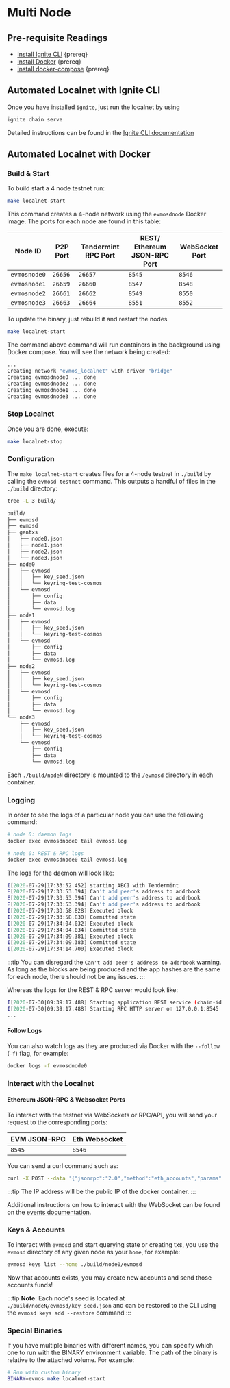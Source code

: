 # Multi Node

## Pre-requisite Readings

- [Install Ignite CLI](https://docs.ignite.com/guide/install.html)  {prereq}
- [Install Docker](https://docs.docker.com/engine/installation/)  {prereq}
- [Install docker-compose](https://docs.docker.com/compose/install/)  {prereq}

## Automated Localnet with Ignite CLI

Once you have installed `ignite`, just run the localnet by using

```bash
ignite chain serve 
```

Detailed instructions can be found in the [Ignite CLI documentation](https://docs.ignite.com/kb/serve.html)

## Automated Localnet with Docker

### Build & Start

To build start a 4 node testnet run:

```bash
make localnet-start
```

This command creates a 4-node network using the `evmosdnode` Docker image.
The ports for each node are found in this table:

| Node ID          | P2P Port | Tendermint RPC Port | REST/ Ethereum JSON-RPC Port | WebSocket Port |
|------------------|----------|---------------------|------------------------------|----------------|
| `evmosnode0` | `26656`  | `26657`             | `8545`                       | `8546`         |
| `evmosnode1` | `26659`  | `26660`             | `8547`                       | `8548`         |
| `evmosnode2` | `26661`  | `26662`             | `8549`                       | `8550`         |
| `evmosnode3` | `26663`  | `26664`             | `8551`                       | `8552`         |

To update the binary, just rebuild it and restart the nodes

```bash
make localnet-start
```

The command above  command will run containers in the background using Docker compose. You will see the network being created:

```bash
...
Creating network "evmos_localnet" with driver "bridge"
Creating evmosdnode0 ... done
Creating evmosdnode2 ... done
Creating evmosdnode1 ... done
Creating evmosdnode3 ... done
```

### Stop Localnet

Once you are done, execute:

```bash
make localnet-stop
```

### Configuration

The `make localnet-start` creates files for a 4-node testnet in `./build` by
calling the `evmosd testnet` command. This outputs a handful of files in the
`./build` directory:

```bash
tree -L 3 build/

build/
├── evmosd
├── evmosd
├── gentxs
│   ├── node0.json
│   ├── node1.json
│   ├── node2.json
│   └── node3.json
├── node0
│   ├── evmosd
│   │   ├── key_seed.json
│   │   └── keyring-test-cosmos
│   └── evmosd
│       ├── config
│       ├── data
│       └── evmosd.log
├── node1
│   ├── evmosd
│   │   ├── key_seed.json
│   │   └── keyring-test-cosmos
│   └── evmosd
│       ├── config
│       ├── data
│       └── evmosd.log
├── node2
│   ├── evmosd
│   │   ├── key_seed.json
│   │   └── keyring-test-cosmos
│   └── evmosd
│       ├── config
│       ├── data
│       └── evmosd.log
└── node3
    ├── evmosd
    │   ├── key_seed.json
    │   └── keyring-test-cosmos
    └── evmosd
        ├── config
        ├── data
        └── evmosd.log
```

Each `./build/nodeN` directory is mounted to the `/evmosd` directory in each container.

### Logging

In order to see the logs of a particular node you can use the following command:

```bash
# node 0: daemon logs
docker exec evmosdnode0 tail evmosd.log

# node 0: REST & RPC logs
docker exec evmosdnode0 tail evmosd.log
```

The logs for the daemon will look like:

```bash
I[2020-07-29|17:33:52.452] starting ABCI with Tendermint                module=main
E[2020-07-29|17:33:53.394] Can't add peer's address to addrbook         module=p2p err="Cannot add non-routable address 272a247b837653cf068d39efd4c407ffbd9a0e6f@192.168.10.5:26656"
E[2020-07-29|17:33:53.394] Can't add peer's address to addrbook         module=p2p err="Cannot add non-routable address 3e05d3637b7ebf4fc0948bbef01b54d670aa810a@192.168.10.4:26656"
E[2020-07-29|17:33:53.394] Can't add peer's address to addrbook         module=p2p err="Cannot add non-routable address 689f8606ede0b26ad5b79ae244c14cc67ab4efe7@192.168.10.3:26656"
I[2020-07-29|17:33:58.828] Executed block                               module=state height=88 validTxs=0 invalidTxs=0
I[2020-07-29|17:33:58.830] Committed state                              module=state height=88 txs=0 appHash=90CC5FA53CF8B5EC49653A14DA20888AD81C92FCF646F04D501453FD89FCC791
I[2020-07-29|17:34:04.032] Executed block                               module=state height=89 validTxs=0 invalidTxs=0
I[2020-07-29|17:34:04.034] Committed state                              module=state height=89 txs=0 appHash=0B54C4DB1A0DACB1EEDCD662B221C048C826D309FD2A2F31FF26BAE8D2D7D8D7
I[2020-07-29|17:34:09.381] Executed block                               module=state height=90 validTxs=0 invalidTxs=0
I[2020-07-29|17:34:09.383] Committed state                              module=state height=90 txs=0 appHash=75FD1EE834F0669D5E717C812F36B21D5F20B3CCBB45E8B8D415CB9C4513DE51
I[2020-07-29|17:34:14.700] Executed block                               module=state height=91 validTxs=0 invalidTxs=0
```

:::tip
You can disregard the `Can't add peer's address to addrbook` warning. As long as the blocks are
being produced and the app hashes are the same for each node, there should not be any issues.
:::

Whereas the logs for the REST & RPC server would look like:

```bash
I[2020-07-30|09:39:17.488] Starting application REST service (chain-id: "7305661614933169792")... module=rest-server
I[2020-07-30|09:39:17.488] Starting RPC HTTP server on 127.0.0.1:8545   module=rest-server
...
```

#### Follow Logs

You can also watch logs as they are produced via Docker with the `--follow` (`-f`) flag, for
example:

```bash
docker logs -f evmosdnode0
```

### Interact with the Localnet

#### Ethereum JSON-RPC & Websocket Ports

To interact with the testnet via WebSockets or RPC/API, you will send your request to the corresponding ports:

| EVM JSON-RPC | Eth Websocket |
|--------------|---------------|
| `8545`       | `8546`        |

You can send a curl command such as:

```bash
curl -X POST --data '{"jsonrpc":"2.0","method":"eth_accounts","params":[],"id":1}' -H "Content-Type: application/json" 192.162.10.1:8545
```

:::tip
The IP address will be the public IP of the docker container.
:::

Additional instructions on how to interact with the WebSocket can be found on the [events documentation](./../json-rpc/events.md#ethereum-websocket).

### Keys & Accounts

To interact with `evmosd` and start querying state or creating txs, you use the
`evmosd` directory of any given node as your `home`, for example:

```bash
evmosd keys list --home ./build/node0/evmosd
```

Now that accounts exists, you may create new accounts and send those accounts
funds!

:::tip
**Note**: Each node's seed is located at `./build/nodeN/evmosd/key_seed.json` and can be restored to the CLI using the `evmosd keys add --restore` command
:::

### Special Binaries

If you have multiple binaries with different names, you can specify which one to run with the BINARY environment variable. The path of the binary is relative to the attached volume. For example:

```bash
# Run with custom binary
BINARY=evmos make localnet-start
```